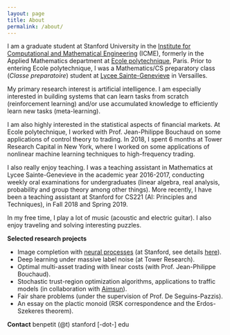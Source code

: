 ```yaml
---
layout: page
title: About
permalink: /about/
---
```


I am a graduate student at Stanford University in the [Institute for Computational and Mathematical Engineering](https://icme.stanford.edu/) (ICME), formerly in the Applied Mathematics department at [Ecole polytechnique](https://www.polytechnique.edu/en), Paris. Prior to entering Ecole polytechnique, I was a Mathematics/CS preparatory class (<i>Classe preparatoire</i>) student at [Lycee Sainte-Genevieve](http://www.bginette.com/) in Versailles.

My primary research interest is artificial intelligence. I am especially interested in building systems that can learn tasks from scratch (reinforcement learning) and/or use accumulated knowledge to efficiently learn new tasks (meta-learning).

I am also highly interested in the statistical aspects of financial markets. At Ecole polytechnique, I worked with Prof. Jean-Philippe Bouchaud on some applications of control theory to trading. In 2018, I spent 6 months at Tower Research Capital in New York, where I worked on some applications of nonlinear machine learning techniques to high-frequency trading.

I also really enjoy teaching. I was a teaching assistant in Mathematics at Lycee Sainte-Genevieve in the academic year 2016-2017, conducting weekly oral examinations for undergraduates (linear algebra, real analysis, probability and group theory among other things). More recently, I have been a teaching assistant at Stanford for CS221 (AI: Principles and Techniques), in Fall 2018 and Spring 2019.

In my free time, I play a lot of music (acoustic and electric guitar). I also enjoy traveling and solving interesting puzzles.

<b>Selected research projects</b>

- Image completion with [neural processes](https://arxiv.org/pdf/1807.01622.pdf) (at Stanford, see details [here](https://github.com/Arnaud15/CS236_Neural_Processes_For_Image_Completion)).
- Deep learning under massive label noise (at Tower Research).
- Optimal multi-asset trading with linear costs (with Prof. Jean-Philippe Bouchaud).
- Stochastic trust-region optimization algorithms, applications to traffic models (in collaboration with [Aimsun](https://www.aimsun.com/)).
- Fair share problems (under the supervision of Prof. De Seguins-Pazzis).
- An essay on the plactic monoid (RSK correspondence and the Erdos-Szekeres theorem).

<b>Contact</b>
benpetit \(@t\) stanford \[-dot-\] edu
